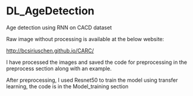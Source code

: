 # DL_AgeDetection
Age detection using RNN on CACD dataset

Raw image without processing is available at the below website:

http://bcsiriuschen.github.io/CARC/

I have processed the images and saved the code for preprocessing in the preprocess section along with an example.

After preprocessing, I used Resnet50 to train the model using transfer learning, the code is in the Model_training section
